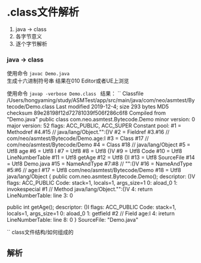 # .class文件解析
 1. java -> class
 2. 各字节意义
 3. 逐个字节解析
 
 
 
 ### java -> class
 使用命令
 ``
    javac Demo.java
 ``  
 生成十六进制符号串 结果在010 Editor或者UE上浏览
 
 使用命令
 ``
    javap -verbose Demo.class 
 ``
 结果：
 ``
 Classfile /Users/hongyaming/study/ASMTest/app/src/main/java/com/neo/asmtest/Bytecode/Demo.class
   Last modified 2019-12-4; size 293 bytes
   MD5 checksum 89e28198f12d72781039f506f286c6f8
   Compiled from "Demo.java"
 public class com.neo.asmtest.Bytecode.Demo
   minor version: 0
   major version: 52
   flags: ACC_PUBLIC, ACC_SUPER
 Constant pool:
    #1 = Methodref          #4.#15         // java/lang/Object."<init>":()V
    #2 = Fieldref           #3.#16         // com/neo/asmtest/Bytecode/Demo.age:I
    #3 = Class              #17            // com/neo/asmtest/Bytecode/Demo
    #4 = Class              #18            // java/lang/Object
    #5 = Utf8               age
    #6 = Utf8               I
    #7 = Utf8               <init>
    #8 = Utf8               ()V
    #9 = Utf8               Code
   #10 = Utf8               LineNumberTable
   #11 = Utf8               getAge
   #12 = Utf8               ()I
   #13 = Utf8               SourceFile
   #14 = Utf8               Demo.java
   #15 = NameAndType        #7:#8          // "<init>":()V
   #16 = NameAndType        #5:#6          // age:I
   #17 = Utf8               com/neo/asmtest/Bytecode/Demo
   #18 = Utf8               java/lang/Object
 {
   public com.neo.asmtest.Bytecode.Demo();
     descriptor: ()V
     flags: ACC_PUBLIC
     Code:
       stack=1, locals=1, args_size=1
          0: aload_0
          1: invokespecial #1                  // Method java/lang/Object."<init>":()V
          4: return
       LineNumberTable:
         line 3: 0
 
   public int getAge();
     descriptor: ()I
     flags: ACC_PUBLIC
     Code:
       stack=1, locals=1, args_size=1
          0: aload_0
          1: getfield      #2                  // Field age:I
          4: ireturn
       LineNumberTable:
         line 8: 0
 }
 SourceFile: "Demo.java"
 
 ``
 class文件结构/如何组成的
 
 ## 解析
 